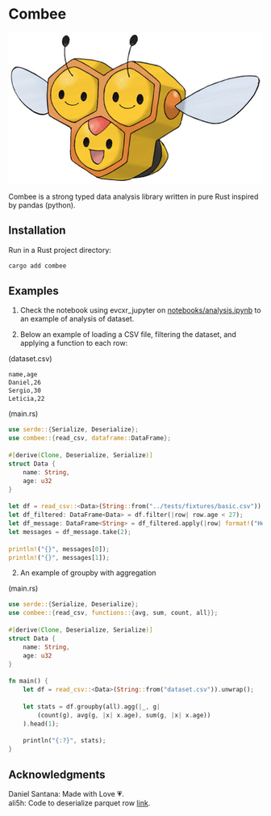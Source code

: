 # Combee

<img src="assets/combee.jpg" height="300" width="600"/>

Combee is a strong typed data analysis library written in pure Rust inspired by pandas (python).

## Installation

Run in a Rust project directory:

```bash
cargo add combee
```

## Examples

1) Check the notebook using evcxr_jupyter on [notebooks/analysis.ipynb](notebooks/analysis.ipynb) to an example of analysis of dataset.

2) Below an example of loading a CSV file, filtering the dataset, and applying a function to each row:

(dataset.csv)
```csv
name,age
Daniel,26
Sergio,30
Leticia,22
```

(main.rs)
```rust
use serde::{Serialize, Deserialize};
use combee::{read_csv, dataframe::DataFrame};

#[derive(Clone, Deserialize, Serialize)]
struct Data {
    name: String,
    age: u32
}

let df = read_csv::<Data>(String::from("../tests/fixtures/basic.csv")).unwrap();
let df_filtered: DataFrame<Data> = df.filter(|row| row.age < 27);
let df_message: DataFrame<String> = df_filtered.apply(|row| format!("Hello {} with {} years!", row.name, row.age));
let messages = df_message.take(2);

println!("{}", messages[0]);
println!("{}", messages[1]);
```

2) An example of groupby with aggregation

(main.rs)
```rust
use serde::{Serialize, Deserialize};
use combee::{read_csv, functions::{avg, sum, count, all}};

#[derive(Clone, Deserialize, Serialize)]
struct Data {
    name: String,
    age: u32
}

fn main() {
    let df = read_csv::<Data>(String::from("dataset.csv")).unwrap();

    let stats = df.groupby(all).agg(|_, g|
        (count(g), avg(g, |x| x.age), sum(g, |x| x.age))
    ).head(1);

    println("{:?}", stats);
}
```

## Acknowledgments

Daniel Santana: Made with Love 💗.\
ali5h: Code to deserialize parquet row [link](https://github.com/ali5h/serde-parquet).
